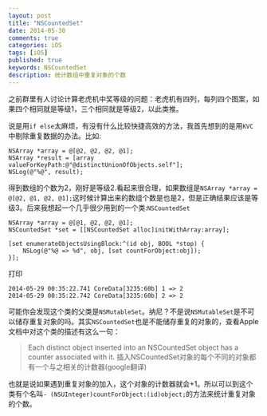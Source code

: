 ```yaml
---
layout: post
title: "NSCountedSet"
date: 2014-05-30
comments: true
categories: iOS
tags: [iOS]
published: true
keywords: NSCountedSet
description: 统计数组中重复对象的个数
---
```


之前群里有人讨论计算老虎机中奖等级的问题：老虎机有四列，每列四个图案，如果四个相同就是等级1，三个相同就是等级2，以此类推。

说是用`if else`太麻烦，有没有什么比较快捷高效的方法，我首先想到的是用`KVC`中剔除重复数据的办法。比如:

```
NSArray *array = @[@2, @2, @2, @1];
NSArray *result = [array valueForKeyPath:@"@distinctUnionOfObjects.self"];
NSLog(@"%@", result);
```

得到数组的个数为2，刚好是等级2.看起来很合理，如果数组是`NSArray *array = @[@2, @1, @2, @1];`这时候计算出来的数组个数是也是2，但是正确结果应该是等级3。后来我想起一个几乎很少用到的一个类:`NSCountedSet`

```
NSArray *array = @[@1, @2, @2, @1];
NSCountedSet *set = [[NSCountedSet alloc]initWithArray:array];

[set enumerateObjectsUsingBlock:^(id obj, BOOL *stop) {
	NSLog(@"%@ => %d", obj, [set countForObject:obj]);
}];
```

打印

```
2014-05-29 00:35:22.741 CoreData[3235:60b] 1 => 2
2014-05-29 00:35:22.742 CoreData[3235:60b] 2 => 2
```

可能你会发现这个类的父类是`NSMutableSet`。纳尼？不是说`NSMutableSet`是不可以储存重复对象的吗。其实`NSCountedSet`也是不能储存重复的对象的，查看Apple文档中对这个类的描述有这么一句：

>Each distinct object inserted into an NSCountedSet object has a counter associated with it.
插入NSCountedSet对象的每个不同的对象都有一个与之相关的计数器(google翻译)

也就是说如果遇到重复对象的加入，这个对象的计数器就会+1。所以可以到这个类有个名叫`- (NSUInteger)countForObject:(id)object;`的方法来统计重复对象的个数。
